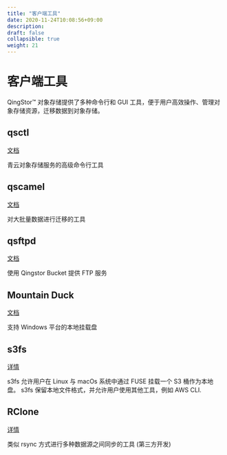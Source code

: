 ```yaml
---
title: "客户端工具"
date: 2020-11-24T10:08:56+09:00
description:
draft: false
collapsible: true
weight: 21
---
```


# 客户端工具

QingStor™ 对象存储提供了多种命令行和 GUI 工具，便于用户高效操作、管理对象存储资源，迁移数据到对象存储。

## qsctl 

[文档](./qsctl)

青云对象存储服务的高级命令行工具

## qscamel 

[文档](./qscamel)

对大批量数据进行迁移的工具

## qsftpd 

[文档](./qsftpd)

使用 Qingstor Bucket 提供 FTP 服务

## Mountain Duck

[文档](./mountain-duck)

支持 Windows 平台的本地挂载盘

## s3fs

[详情](https://github.com/s3fs-fuse/s3fs-fuse)

s3fs 允许用户在 Linux 与 macOs 系统中通过 FUSE 挂载一个 S3 桶作为本地盘。
s3fs 保留本地文件格式，并允许用户使用其他工具，例如 AWS CLI.

## RClone

[详情](http://rclone.org)

类似 rsync 方式进行多种数据源之间同步的工具 (第三方开发)
